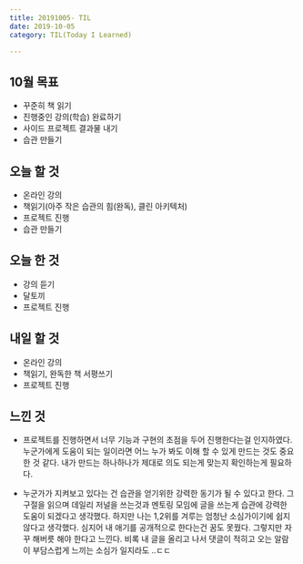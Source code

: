 ```yaml
---
title: 20191005- TIL
date: 2019-10-05
category: TIL(Today I Learned)

---
```


## 10월 목표

- 꾸준히 책 읽기
- 진행중인 강의(학습) 완료하기
- 사이드 프로젝트 결과물 내기
- 습관 만들기

## 오늘 할 것

- 온라인 강의
- 책읽기(아주 작은 습관의 힘(완독), 클린 아키텍처)
- 프로젝트 진행
- 습관 만들기


## 오늘 한 것

- 강의 듣기
- 달토끼
- 프로젝트 진행
  
## 내일 할 것
  
- 온라인 강의
- 책읽기, 완독한 책 서평쓰기
- 프로젝트 진행

## 느낀 것
- 프로젝트를 진행하면서 너무 기능과 구현의 초점을 두어 진행한다는걸 인지하였다.
  누군가에게 도움이 되는 일이라면 어느 누가 봐도 이해 할 수 있게 만드는 것도 중요한 것 같다.
  내가 만드는 하나하나가 제대로 의도 되는게 맞는지 확인하는게 필요하다.

- 누군가가 지켜보고 있다는 건 습관을 얻기위한 강력한 동기가 될 수 있다고 한다.
  그 구절을 읽으며 데일리 저널을 쓰는것과 멘토링 모임에 글을 쓰는게 습관에 강력한 도움이 되겠다고 생각했다.
  하지만 나는 1,2위를 겨루는 엄청난 소심가이기에 쉽지 않다고 생각했다. 심지어
  내 애기를 공개적으로 한다는건 꿈도 못꿨다. 그렇지만 자꾸 해버릇 해야 한다고 느낀다.
  비록 내 글을 올리고 나서 댓글이 적히고 오는 알람이 부담스럽게 느끼는 소심가 일지라도 ..ㄷㄷ

